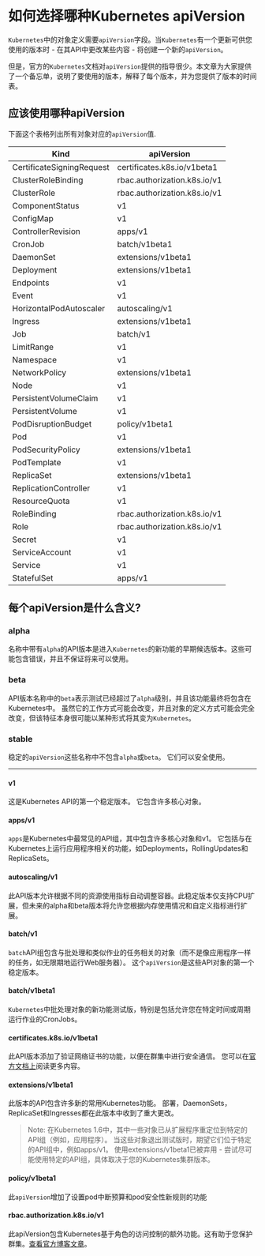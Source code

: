 # 如何选择哪种Kubernetes apiVersion

`Kubernetes`中的对象定义需要`apiVersion`字段。当`Kubernetes`有一个更新可供您使用的版本时 - 在其API中更改某些内容 - 将创建一个新的`apiVersion`。

但是，官方的`Kubernetes`文档对`apiVersion`提供的指导很少。本文章为大家提供了一个备忘单，说明了要使用的版本，解释了每个版本，并为您提供了版本的时间表。

## 应该使用哪种apiVersion

下面这个表格列出所有对象对应的`apiVersion`值.

| **Kind**                  | **apiVersion**               |
| ------------------------- | ---------------------------- |
| CertificateSigningRequest | certificates.k8s.io/v1beta1  |
| ClusterRoleBinding        | rbac.authorization.k8s.io/v1 |
| ClusterRole               | rbac.authorization.k8s.io/v1 |
| ComponentStatus           | v1                           |
| ConfigMap                 | v1                           |
| ControllerRevision        | apps/v1                      |
| CronJob                   | batch/v1beta1                |
| DaemonSet                 | extensions/v1beta1           |
| Deployment                | extensions/v1beta1           |
| Endpoints                 | v1                           |
| Event                     | v1                           |
| HorizontalPodAutoscaler   | autoscaling/v1               |
| Ingress                   | extensions/v1beta1           |
| Job                       | batch/v1                     |
| LimitRange                | v1                           |
| Namespace                 | v1                           |
| NetworkPolicy             | extensions/v1beta1           |
| Node                      | v1                           |
| PersistentVolumeClaim     | v1                           |
| PersistentVolume          | v1                           |
| PodDisruptionBudget       | policy/v1beta1               |
| Pod                       | v1                           |
| PodSecurityPolicy         | extensions/v1beta1           |
| PodTemplate               | v1                           |
| ReplicaSet                | extensions/v1beta1           |
| ReplicationController     | v1                           |
| ResourceQuota             | v1                           |
| RoleBinding               | rbac.authorization.k8s.io/v1 |
| Role                      | rbac.authorization.k8s.io/v1 |
| Secret                    | v1                           |
| ServiceAccount            | v1                           |
| Service                   | v1                           |
| StatefulSet               | apps/v1                      |

## 每个apiVersion是什么含义?

### alpha

名称中带有`alpha`的API版本是进入`Kubernetes`的新功能的早期候选版本。这些可能包含错误，并且不保证将来可以使用。

### beta

API版本名称中的`beta`表示测试已经超过了`alpha`级别，并且该功能最终将包含在Kubernetes中。 虽然它的工作方式可能会改变，并且对象的定义方式可能会完全改变，但该特征本身很可能以某种形式将其变为`Kubernetes`。

### stable

稳定的`apiVersion`这些名称中不包含`alpha`或`beta`。 它们可以安全使用。

------

#### v1

这是Kubernetes API的第一个稳定版本。 它包含许多核心对象。

#### apps/v1

`apps`是Kubernetes中最常见的API组，其中包含许多核心对象和v1。 它包括与在Kubernetes上运行应用程序相关的功能，如Deployments，RollingUpdates和ReplicaSets。

#### autoscaling/v1

此API版本允许根据不同的资源使用指标自动调整容器。此稳定版本仅支持CPU扩展，但未来的alpha和beta版本将允许您根据内存使用情况和自定义指标进行扩展。

#### batch/v1

`batch`API组包含与批处理和类似作业的任务相关的对象（而不是像应用程序一样的任务，如无限期地运行Web服务器）。 这个`apiVersion`是这些API对象的第一个稳定版本。

#### batch/v1beta1

`Kubernetes`中批处理对象的新功能测试版，特别是包括允许您在特定时间或周期运行作业的CronJobs。

#### certificates.k8s.io/v1beta1

此API版本添加了验证网络证书的功能，以便在群集中进行安全通信。 您可以在[官方文档上](https://kubernetes.io/docs/tasks/tls/managing-tls-in-a-cluster/)阅读更多内容。

#### extensions/v1beta1

此版本的API包含许多新的常用Kubernetes功能。 部署，DaemonSets，ReplicaSet和Ingresses都在此版本中收到了重大更改。

> Note: 在Kubernetes 1.6中，其中一些对象已从扩展程序重定位到特定的API组（例如，应用程序）。 当这些对象退出测试版时，期望它们位于特定的API组中，例如apps/v1。 使用extensions/v1beta1已被弃用 - 尝试尽可能使用特定的API组，具体取决于您的Kubernetes集群版本。

#### policy/v1beta1

此`apiVersion`增加了设置pod中断预算和pod安全性新规则的功能

#### rbac.authorization.k8s.io/v1

此apiVersion包含Kubernetes基于角色的访问控制的额外功能。这有助于您保护群集。[查看官方博客文章](https://kubernetes.io/blog/2017/10/using-rbac-generally-available-18/)。
